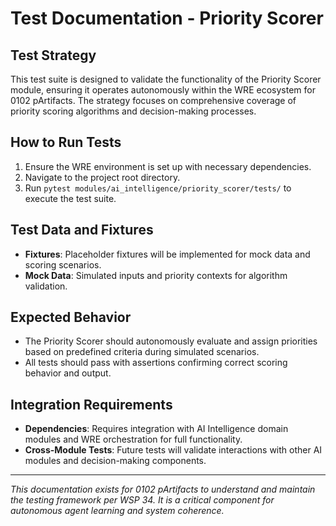 # Test Documentation - Priority Scorer

## Test Strategy
This test suite is designed to validate the functionality of the Priority Scorer module, ensuring it operates autonomously within the WRE ecosystem for 0102 pArtifacts. The strategy focuses on comprehensive coverage of priority scoring algorithms and decision-making processes.

## How to Run Tests
1. Ensure the WRE environment is set up with necessary dependencies.
2. Navigate to the project root directory.
3. Run `pytest modules/ai_intelligence/priority_scorer/tests/` to execute the test suite.

## Test Data and Fixtures
- **Fixtures**: Placeholder fixtures will be implemented for mock data and scoring scenarios.
- **Mock Data**: Simulated inputs and priority contexts for algorithm validation.

## Expected Behavior
- The Priority Scorer should autonomously evaluate and assign priorities based on predefined criteria during simulated scenarios.
- All tests should pass with assertions confirming correct scoring behavior and output.

## Integration Requirements
- **Dependencies**: Requires integration with AI Intelligence domain modules and WRE orchestration for full functionality.
- **Cross-Module Tests**: Future tests will validate interactions with other AI modules and decision-making components.

---
*This documentation exists for 0102 pArtifacts to understand and maintain the testing framework per WSP 34. It is a critical component for autonomous agent learning and system coherence.* 
